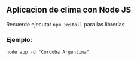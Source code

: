 ## Aplicacion de clima con Node JS

Recuerde ejecutar  ```npm install``` para las librerías


### Ejemplo: 
```
node app -d "Cordoba Argentina"
```